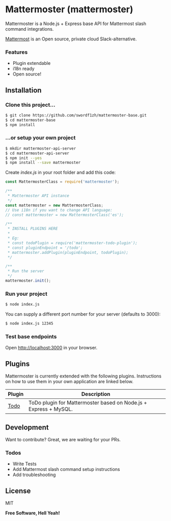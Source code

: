 # Mattermoster (mattermoster)
Mattermoster is a Node.js + Express base API for Mattermost slash command integrations.

[Mattermost](https://about.mattermost.com/) is an Open source, private cloud Slack-alternative.

### Features
  - Plugin extendable
  - i18n ready
  - Open source!

## Installation

### Clone this project...

```sh
$ git clone https://github.com/swordf1zh/mattermoster-base.git
$ cd mattermoster-base
$ npm install
```

### ...or setup your own project

```sh
$ mkdir mattermoster-api-server
$ cd mattermoster-api-server
$ npm init --yes
$ npm install --save mattermoster
```

Create *index.js* in your root folder and add this code:

```js
const MattermosterClass = require('mattermoster');

/**
 * Mattermoster API instance
 */
const mattermoster = new MattermosterClass;
// Use i18n if you want to change API language:
// const mattermoster = new MattermosterClass('es');

/**
 * INSTALL PLUGINS HERE
 *
 * Eg:
 * const todoPlugin = require('mattermoster-todo-plugin');
 * const pluginEndpoint = '/todo';
 * mattermoster.addPlugin(pluginEndpoint, todoPlugin);
 */

/**
 * Run the server
 */
mattermoster.init();
```

### Run your project

```sh
$ node index.js
```

You can supply a different port number for your server (defaults to 3000):

```sh
$ node index.js 12345
```

### Test base endpoints

Open [http://localhost:3000](http://localhost:3000) in your browser.

## Plugins

Mattermoster is currently extended with the following plugins. Instructions on how to use them in your own application are linked below.

| Plugin | Description |
| ------ | ------ |
| [Todo](https://github.com/swordf1zh/mattermoster-todo-plugin/blob/master/README.md) | ToDo plugin for Mattermoster based on Node.js + Express + MySQL. |

## Development

Want to contribute? Great, we are waiting for your PRs.

### Todos

 - Write Tests
 - Add Mattermost slash command setup instructions
 - Add troubleshooting

## License

MIT


**Free Software, Hell Yeah!**